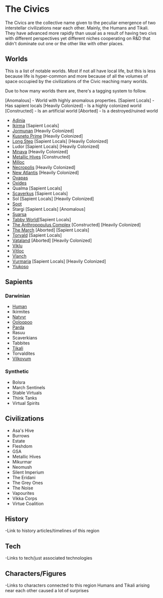 # The Civics

The Civics are the collective name given to the peculiar emergence of two interstellar civilizations near each other.  Mainly, the Humans and Tikali.  They have advanced more rapidly than usual as a result of having two civs with different perspectives yet different niches cooperating on R&D that didn't dominate out one or the other like with other places.

## Worlds

This is a list of notable worlds.  Most if not all have local life, but this is less because life is hyper-common and more because of all the volumes of space occupied by the civilizations of the Civic reaching many worlds.

Due to how many worlds there are, there's a tagging system to follow.

[Anomalous] - World with highly anomalous properties.
[Sapient Locals] - Has sapient locals
[Heavily Colonized] - Is a highly colonized world
[Constructed] - Is an artificial world
[Aborted] - Is a destroyed/ruined world

- [Adinia](/Stellar_Abyss_Setting_Bible/1_Worlds_Systems/Adina.md)
- [Ikirma](/Stellar_Abyss_Setting_Bible/1_Worlds_Systems/Ikirma.md) [Sapient Locals]
- [Jormunan](/Stellar_Abyss_Setting_Bible/1_Worlds_Systems/Jormunan.md) [Heavily Colonized]
- [Kusneto Prime](/Stellar_Abyss_Setting_Bible/1_Worlds_Systems/Kusneto_Prime.md) [Heavily Colonized]
- [Long Step](/Stellar_Abyss_Setting_Bible/1_Worlds_Systems/Long_Step.md) [Sapient Locals] [Heavily Colonized]
- Ludor [Sapient Locals] [Heavily Colonized]
- [Minava](/Stellar_Abyss_Setting_Bible/1_Worlds_Systems/Minava.md) [Heavily Colonized]
- [Metallic Hives](/Stellar_Abyss_Setting_Bible/1_Worlds_Systems/Metallic_Hives.md) [Constructed]
- [Milloc](/Stellar_Abyss_Setting_Bible/1_Worlds_Systems/Vitloc_Milloc.md)
- [Necropolis](/Stellar_Abyss_Setting_Bible/1_Worlds_Systems/Necropolis_Hub.md) [Heavily Colonized]
- [New Atlantis](/Stellar_Abyss_Setting_Bible/1_Worlds_Systems/New_Atlantis.md) [Heavily Colonized]
- [Ovapas](/Stellar_Abyss_Setting_Bible/1_Worlds_Systems/Ovapas.md)
- [Oxides](/Stellar_Abyss_Setting_Bible/1_Worlds_Systems/Oxides.md)
- Qualma [Sapient Locals]
- [Scaverkus](/Stellar_Abyss_Setting_Bible/1_Worlds_Systems/Scaverkus.md) [Sapient Locals]
- Sol [Sapient Locals] [Heavily Colonized]
- [Soot](/Stellar_Abyss_Setting_Bible/1_Worlds_Systems/Soot.md)
- Stargi [Sapient Locals] [Anomalous]
- [Suarsa](/Stellar_Abyss_Setting_Bible/1_Worlds_Systems/Suarsa.md)
- [Tabby World](/Stellar_Abyss_Setting_Bible/1_Worlds_Systems/Tabby_World.md)[Sapient Locals]
- [The Anthropopulus Complex](/Stellar_Abyss_Setting_Bible/1_Worlds_Systems/The_Anthropopulus_Complex.md) [Constructed] [Heavily Colonized]
- [The March](/Stellar_Abyss_Setting_Bible/1_Worlds_Systems/March.md) [Aborted] [Sapient Locals]
- [Torvald](/Stellar_Abyss_Setting_Bible/1_Worlds_Systems/Torvald.md) [Sapient Locals]
- [Vataland](/Stellar_Abyss_Setting_Bible/1_Worlds_Systems/Vataland.md) [Aborted] [Heavily Colonized]
- [Viklu](/Stellar_Abyss_Setting_Bible/1_Worlds_Systems/Viklu.md)
- [Vitloc](/Stellar_Abyss_Setting_Bible/1_Worlds_Systems/Vitloc_Milloc.md)
- [Vlanch](/Stellar_Abyss_Setting_Bible/1_Worlds_Systems/Vlanch.md)
- [Vurmaria](/Stellar_Abyss_Setting_Bible/1_Worlds_Systems/Vurmaria.md) [Sapient Locals] [Heavily Colonized]
- [Yiukoso](/Stellar_Abyss_Setting_Bible/1_Worlds_Systems/Yiukoso.md)

## Sapients

### Darwinian
- [Human](/Stellar_Abyss_Setting_Bible/2_Sapients/Human.md)
- Ikirmites
- [Natvyr](/Stellar_Abyss_Setting_Bible/2_Sapients/Natvyr.md)
- [Ooloopoo](/Stellar_Abyss_Setting_Bible/2_Sapients/ooloopoo.md)
- [Parda](/Stellar_Abyss_Setting_Bible/2_Sapients/Parda.md)
- Rasuu
- Scaverkians
- Tabbites
- [Tikali](/Stellar_Abyss_Setting_Bible/2_Sapients/Tikali.md)
- Torvaldites
- [Vilkovum](/Stellar_Abyss_Setting_Bible/2_Sapients/Vilkovum.md)



### Synthetic
- Bolsra
- March Sentinels
- Stable Virtuals
- Think Tanks
- Virtual Spirits

## Civilizations
- Asa's Hive
- Burrows
- Estate
- Fleshdom
- GSA
- Metallic Hives
- Mikurmar
- Neomush
- Silent Imperium
- The Eridani
- The Grey Ones
- The Noise
- Vapourites
- Vikka Corps
- Virtue Coalition


## History
-Link to history articles/timelines of this region
## Tech
-Links to tech/just associated technologies
## Characters/Figures
-Links to characters connected to this region
Humans and Tikali arising near each other caused a lot of surprises
